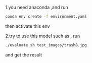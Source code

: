 1.you need anaconda ,and run
```bash
conda env create -f environment.yaml
```
then activate this env 

2.try to use this model
such as , run
```bash
./evaluate.sh test_images/trash8.jpg 
```
and get the result